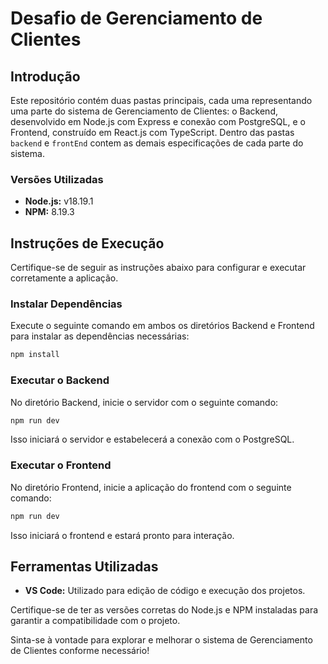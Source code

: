 # Desafio de Gerenciamento de Clientes

## Introdução

Este repositório contém duas pastas principais, cada uma representando uma parte do sistema de Gerenciamento de Clientes: o Backend, desenvolvido em Node.js com Express e conexão com PostgreSQL, e o Frontend, construído em React.js com TypeScript.
Dentro das pastas ``backend`` e ``frontEnd`` contem as demais especificações de cada parte do sistema.

### Versões Utilizadas

- **Node.js:** v18.19.1
- **NPM:** 8.19.3

## Instruções de Execução

Certifique-se de seguir as instruções abaixo para configurar e executar corretamente a aplicação.

### Instalar Dependências

Execute o seguinte comando em ambos os diretórios Backend e Frontend para instalar as dependências necessárias:

```bash
npm install
```

### Executar o Backend

No diretório Backend, inicie o servidor com o seguinte comando:

```bash
npm run dev
```

Isso iniciará o servidor e estabelecerá a conexão com o PostgreSQL.

### Executar o Frontend

No diretório Frontend, inicie a aplicação do frontend com o seguinte comando:

```bash
npm run dev
```

Isso iniciará o frontend e estará pronto para interação.

## Ferramentas Utilizadas

- **VS Code:** Utilizado para edição de código e execução dos projetos.

Certifique-se de ter as versões corretas do Node.js e NPM instaladas para garantir a compatibilidade com o projeto.

Sinta-se à vontade para explorar e melhorar o sistema de Gerenciamento de Clientes conforme necessário!

